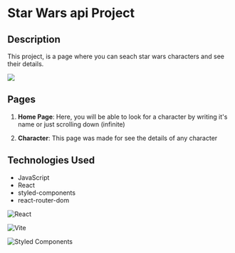 # Star Wars api Project

## Description

This project, is a page where you can seach star wars characters and see their details.

![](/readmeSources/swapi.gif)

## Pages

1. **Home Page**: Here, you will be able to look for a character by writing it's name or just scrolling down (infinite)

2. **Character**: This page was made for see the details of any character

## Technologies Used

- JavaScript
- React
- styled-components
- react-router-dom

![React](https://img.shields.io/badge/react-%2320232a.svg?style=for-the-badge&logo=react&logoColor=%2361DAFB)

![Vite](https://img.shields.io/badge/vite-%23646CFF.svg?style=for-the-badge&logo=vite&logoColor=white)

![Styled Components](https://img.shields.io/badge/styled--components-DB7093?style=for-the-badge&logo=styled-components&logoColor=white)
